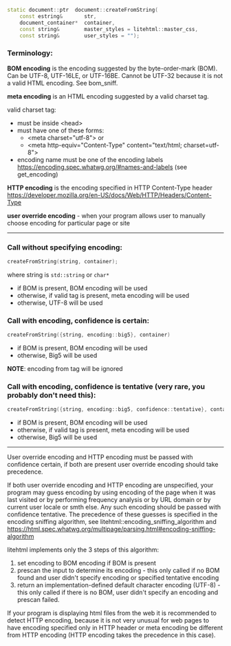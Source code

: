 ```cpp
static document::ptr  document::createFromString(
	const estring&       str,
	document_container*  container,
	const string&        master_styles = litehtml::master_css,
	const string&        user_styles = "");
```

### Terminology: 

**BOM encoding** is the encoding suggested by the byte-order-mark (BOM). Can be UTF-8, UTF-16LE, or	UTF-16BE.
    Cannot be UTF-32 because it is not a valid HTML encoding. See bom_sniff.

**meta encoding** is an HTML encoding suggested by a valid <meta> charset tag.

valid <meta> charset tag:
* must be inside \<head>
* must have one of these forms:
  * \<meta charset="utf-8"> or
  * \<meta http-equiv="Content-Type" content="text/html; charset=utf-8">
* encoding name must be one of the encoding labels https://encoding.spec.whatwg.org/#names-and-labels (see get_encoding)

**HTTP encoding** is the encoding specified in HTTP Content-Type header https://developer.mozilla.org/en-US/docs/Web/HTTP/Headers/Content-Type

**user override encoding** - when your program allows user to manually choose encoding for particular page or site

---------------------------------------------------------------------------------------------------------


### Call without specifying encoding: 
```cpp
createFromString(string, container);
```
where string is ```std::string``` or ```char*```
* if BOM is present, BOM encoding will be used
* otherwise, if valid <meta> tag is present, meta encoding will be used
* otherwise, UTF-8 will be used

### Call with encoding, confidence is certain:
```cpp
createFromString({string, encoding::big5}, container)
```
* if BOM is present, BOM encoding will be used
* otherwise, Big5 will be used

**NOTE**: encoding from <meta> tag will be ignored

### Call with encoding, confidence is tentative (very rare, you probably don't need this):
```cpp
createFromString({string, encoding::big5, confidence::tentative}, container)
```
* if BOM is present, BOM encoding will be used
* otherwise, if valid <meta> tag is present, meta encoding will be used
* otherwise, Big5 will be used

---------------------------------------------------------------------------------------------------------

User override encoding and HTTP encoding must be passed with confidence certain, if both are present user 
override encoding should take precedence.

If both user override encoding and HTTP encoding are unspecified, your program may guess encoding by using
encoding of the page when it was last visited or by performing frequency analysis or by URL domain or
by current user locale or smth else. Any such encoding should be passed with confidence tentative.
The precedence of these guesses is specified in the encoding sniffing algorithm, see litehtml::encoding_sniffing_algorithm
and https://html.spec.whatwg.org/multipage/parsing.html#encoding-sniffing-algorithm

litehtml implements only the 3 steps of this algorithm:
1. set encoding to BOM encoding if BOM is present
5. prescan the input to determine its encoding - this only called if no BOM found and user didn't specify encoding or specified tentative encoding
9. return an implementation-defined default character encoding (UTF-8) - this only called if there is no BOM, user didn't specify an encoding and
   prescan failed.

If your program is displaying html files from the web it is recommended to detect HTTP encoding, because
it is not very unusual for web pages to have encoding specified only in HTTP header or meta encoding be different
from HTTP encoding (HTTP encoding takes the precedence in this case).

